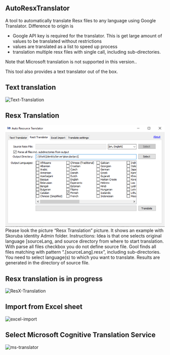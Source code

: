 ## AutoResxTranslator
A tool to automatically translate Resx files to any language using Google Translator. 
Difference to origin is 
- Google API key is required for the translator. This is get large amount of values to be translated without restrictions
- values are translated as a list to speed up process
- translation multiple resx files with single call, including sub-directories.


Note that Microsoft translation is not supported in this version..

This tool also provides a text translator out of the box.

Text translation
------
![Text-Translation](/Wiki/Images/text-translation.png?raw=true)

Resx Translation
------
![ResX-Translation](/Wiki/Images/resx-translation.png?raw=true)
Please look the picture “Resx Translation” picture. It shows an example with Skoruba identity Admin folder.
Instructions:
Idea is that one selects original language [sourceLang, and source directory from where to start translation.
With parse all files checkbox you do not  define source file. Gool finds all files matching with pattern “.[sourceLang].resx”, including sub-directories.
You need to select language(s) to which you want to translate.
Results are generated in the directory of source file.


Resx translation is in progress
------
![ResX-Translation](/Wiki/Images/resx-translating.png?raw=true)

Import from Excel sheet
------
![excel-import](/Wiki/Images/excel-import.png?raw=true)

Select Microsoft Cognitive Translation Service
------
![ms-translator](/Wiki/Images/ms-translator.png?raw=true)
